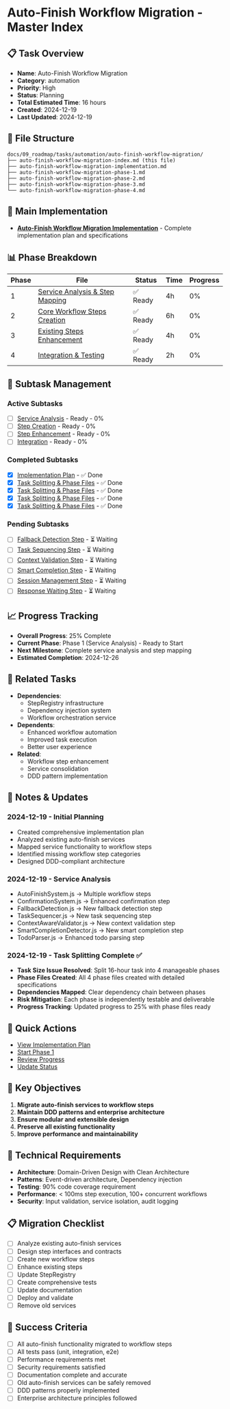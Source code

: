 # Auto-Finish Workflow Migration - Master Index

## 📋 Task Overview
- **Name**: Auto-Finish Workflow Migration
- **Category**: automation
- **Priority**: High
- **Status**: Planning
- **Total Estimated Time**: 16 hours
- **Created**: 2024-12-19
- **Last Updated**: 2024-12-19

## 📁 File Structure
```
docs/09_roadmap/tasks/automation/auto-finish-workflow-migration/
├── auto-finish-workflow-migration-index.md (this file)
├── auto-finish-workflow-migration-implementation.md
├── auto-finish-workflow-migration-phase-1.md
├── auto-finish-workflow-migration-phase-2.md
├── auto-finish-workflow-migration-phase-3.md
└── auto-finish-workflow-migration-phase-4.md
```

## 🎯 Main Implementation
- **[Auto-Finish Workflow Migration Implementation](./auto-finish-workflow-migration-implementation.md)** - Complete implementation plan and specifications

## 📊 Phase Breakdown
| Phase | File | Status | Time | Progress |
|-------|------|--------|------|----------|
| 1 | [Service Analysis & Step Mapping](./auto-finish-workflow-migration-phase-1.md) | ✅ Ready | 4h | 0% |
| 2 | [Core Workflow Steps Creation](./auto-finish-workflow-migration-phase-2.md) | ✅ Ready | 6h | 0% |
| 3 | [Existing Steps Enhancement](./auto-finish-workflow-migration-phase-3.md) | ✅ Ready | 4h | 0% |
| 4 | [Integration & Testing](./auto-finish-workflow-migration-phase-4.md) | ✅ Ready | 2h | 0% |

## 🔄 Subtask Management
### Active Subtasks
- [ ] [Service Analysis](./auto-finish-workflow-migration-phase-1.md) - Ready - 0%
- [ ] [Step Creation](./auto-finish-workflow-migration-phase-2.md) - Ready - 0%
- [ ] [Step Enhancement](./auto-finish-workflow-migration-phase-3.md) - Ready - 0%
- [ ] [Integration](./auto-finish-workflow-migration-phase-4.md) - Ready - 0%

### Completed Subtasks
- [x] [Implementation Plan](./auto-finish-workflow-migration-implementation.md) - ✅ Done
- [x] [Task Splitting & Phase Files](./auto-finish-workflow-migration-phase-1.md) - ✅ Done
- [x] [Task Splitting & Phase Files](./auto-finish-workflow-migration-phase-2.md) - ✅ Done
- [x] [Task Splitting & Phase Files](./auto-finish-workflow-migration-phase-3.md) - ✅ Done
- [x] [Task Splitting & Phase Files](./auto-finish-workflow-migration-phase-4.md) - ✅ Done

### Pending Subtasks
- [ ] [Fallback Detection Step](./fallback_detection_step.md) - ⏳ Waiting
- [ ] [Task Sequencing Step](./task_sequencing_step.md) - ⏳ Waiting
- [ ] [Context Validation Step](./context_validation_step.md) - ⏳ Waiting
- [ ] [Smart Completion Step](./smart_completion_step.md) - ⏳ Waiting
- [ ] [Session Management Step](./session_management_step.md) - ⏳ Waiting
- [ ] [Response Waiting Step](./response_waiting_step.md) - ⏳ Waiting

## 📈 Progress Tracking
- **Overall Progress**: 25% Complete
- **Current Phase**: Phase 1 (Service Analysis) - Ready to Start
- **Next Milestone**: Complete service analysis and step mapping
- **Estimated Completion**: 2024-12-26

## 🔗 Related Tasks
- **Dependencies**: 
  - StepRegistry infrastructure
  - Dependency injection system
  - Workflow orchestration service
- **Dependents**: 
  - Enhanced workflow automation
  - Improved task execution
  - Better user experience
- **Related**: 
  - Workflow step enhancement
  - Service consolidation
  - DDD pattern implementation

## 📝 Notes & Updates
### 2024-12-19 - Initial Planning
- Created comprehensive implementation plan
- Analyzed existing auto-finish services
- Mapped service functionality to workflow steps
- Identified missing workflow step categories
- Designed DDD-compliant architecture

### 2024-12-19 - Service Analysis
- AutoFinishSystem.js → Multiple workflow steps
- ConfirmationSystem.js → Enhanced confirmation step
- FallbackDetection.js → New fallback detection step
- TaskSequencer.js → New task sequencing step
- ContextAwareValidator.js → New context validation step
- SmartCompletionDetector.js → New smart completion step
- TodoParser.js → Enhanced todo parsing step

### 2024-12-19 - Task Splitting Complete ✅
- **Task Size Issue Resolved**: Split 16-hour task into 4 manageable phases
- **Phase Files Created**: All 4 phase files created with detailed specifications
- **Dependencies Mapped**: Clear dependency chain between phases
- **Risk Mitigation**: Each phase is independently testable and deliverable
- **Progress Tracking**: Updated progress to 25% with phase files ready

## 🚀 Quick Actions
- [View Implementation Plan](./auto-finish-workflow-migration-implementation.md)
- [Start Phase 1](./auto-finish-workflow-migration-phase-1.md)
- [Review Progress](#progress-tracking)
- [Update Status](#notes--updates)

## 🎯 Key Objectives
1. **Migrate auto-finish services to workflow steps**
2. **Maintain DDD patterns and enterprise architecture**
3. **Ensure modular and extensible design**
4. **Preserve all existing functionality**
5. **Improve performance and maintainability**

## 🔧 Technical Requirements
- **Architecture**: Domain-Driven Design with Clean Architecture
- **Patterns**: Event-driven architecture, Dependency injection
- **Testing**: 90% code coverage requirement
- **Performance**: < 100ms step execution, 100+ concurrent workflows
- **Security**: Input validation, service isolation, audit logging

## 📋 Migration Checklist
- [ ] Analyze existing auto-finish services
- [ ] Design step interfaces and contracts
- [ ] Create new workflow steps
- [ ] Enhance existing steps
- [ ] Update StepRegistry
- [ ] Create comprehensive tests
- [ ] Update documentation
- [ ] Deploy and validate
- [ ] Remove old services

## 🎉 Success Criteria
- [ ] All auto-finish functionality migrated to workflow steps
- [ ] All tests pass (unit, integration, e2e)
- [ ] Performance requirements met
- [ ] Security requirements satisfied
- [ ] Documentation complete and accurate
- [ ] Old auto-finish services can be safely removed
- [ ] DDD patterns properly implemented
- [ ] Enterprise architecture principles followed 
